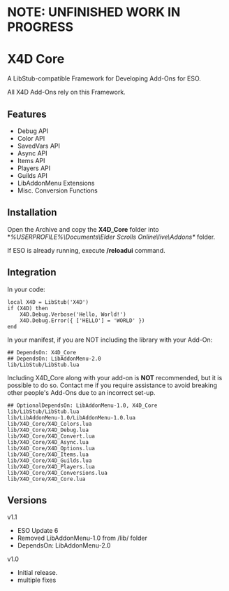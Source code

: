 
# NOTE: UNFINISHED WORK IN PROGRESS

# X4D **Core**

A LibStub-compatible Framework for Developing Add-Ons for ESO.

All X4D Add-Ons rely on this Framework.

## Features

* Debug API
* Color API
* SavedVars API
* Async API
* Items API
* Players API
* Guilds API
* LibAddonMenu Extensions
* Misc. Conversion Functions

## Installation

Open the Archive and copy the **X4D_Core** folder into **%USERPROFILE%\Documents\Elder Scrolls Online\live\Addons\** folder.


If ESO is already running, execute **/reloadui** command.

## Integration

In your code:
```
local X4D = LibStub('X4D')
if (X4D) then
	X4D.Debug.Verbose('Hello, World!')
	X4D.Debug.Error({ ['HELLO'] = 'WORLD' })
end
```

In your manifest, if you are NOT including the library with your Add-On:
```
## DependsOn: X4D_Core
## DependsOn: LibAddonMenu-2.0
lib/LibStub/LibStub.lua
```

Including X4D_Core along with your add-on is **NOT** recommended, but it is possible to do so. Contact me if you require assistance to avoid breaking other people's Add-Ons due to an incorrect set-up.
```
## OptionalDependsOn: LibAddonMenu-1.0, X4D_Core
lib/LibStub/LibStub.lua
lib/LibAddonMenu-1.0/LibAddonMenu-1.0.lua
lib/X4D_Core/X4D_Colors.lua
lib/X4D_Core/X4D_Debug.lua
lib/X4D_Core/X4D_Convert.lua
lib/X4D_Core/X4D_Async.lua
lib/X4D_Core/X4D_Options.lua
lib/X4D_Core/X4D_Items.lua
lib/X4D_Core/X4D_Guilds.lua
lib/X4D_Core/X4D_Players.lua
lib/X4D_Core/X4D_Conversions.lua
lib/X4D_Core/X4D_Core.lua
```

## Versions
v1.1
- ESO Update 6
- Removed LibAddonMenu-1.0 from /lib/ folder
- DependsOn: LibAddonMenu-2.0


v1.0
- Initial release.
- multiple fixes

